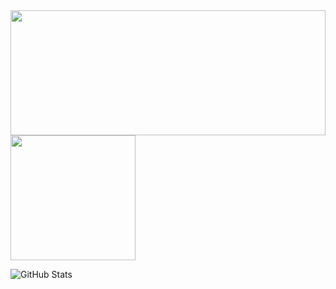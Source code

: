  
  <img height="200" width="100%" src="https://i.pinimg.com/originals/f5/36/01/f53601133f236d1cb167ac19f05a3d60.gif" />

  <img height="200" src="https://cdn.svgator.com/images/2021/10/solar-system-animation.svg" />
  
![GitHub Stats](https://github-readme-stats.vercel.app/api/top-langs/?username=RovshenLight&theme=neon&hide_border=false&include_all_commits=false&count_private=false&layout=compact)
